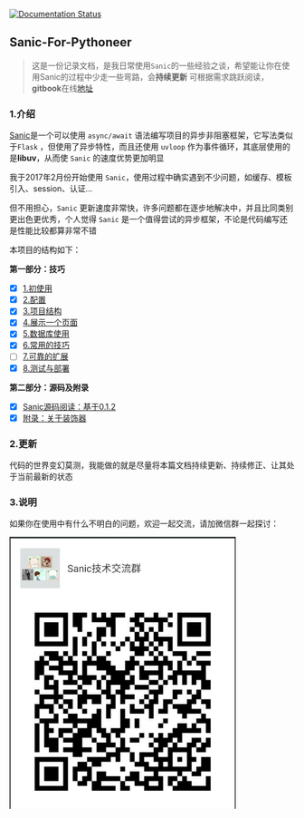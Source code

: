 [![Documentation Status](https://readthedocs.org/projects/sanic-for-pythoneer/badge/?version=latest)](http://sanic-for-pythoneer.readthedocs.io/en/latest/)

## Sanic-For-Pythoneer

> 这是一份记录文档，是我日常使用`Sanic`的一些经验之谈，希望能让你在使用Sanic的过程中少走一些弯路，会**持续更新**
> 可根据需求跳跃阅读，**gitbook**在线[地址](https://www.gitbook.com/book/howie6879/sanic/details)

### 1.介绍

[Sanic](https://github.com/channelcat/sanic)是一个可以使用 `async/await` 语法编写项目的异步非阻塞框架，它写法类似于`Flask` ，但使用了异步特性，而且还使用 `uvloop` 作为事件循环，其底层使用的是**libuv**，从而使 `Sanic` 的速度优势更加明显

我于2017年2月份开始使用 `Sanic`，使用过程中确实遇到不少问题，如缓存、模板引入、session、认证...

但不用担心，`Sanic` 更新速度非常快，许多问题都在逐步地解决中，并且比同类别更出色更优秀，个人觉得 `Sanic` 是一个值得尝试的异步框架，不论是代码编写还是性能比较都算非常不错

本项目的结构如下：

**第一部分：技巧**

- [x] [1.初使用](./docs/part1/1.初使用.md) 			
- [x] [2.配置](./docs/part1/2.配置.md)             
- [x] [3.项目结构](./docs/part1/3.项目结构.md)
- [x] [4.展示一个页面](./docs/part1/4.展示一个页面.md)
- [x] [5.数据库使用](./docs/part1/5.数据库使用.md)
- [x] [6.常用的技巧](./docs/part1/6.常用的技巧.md)
- [ ] [7.可靠的扩展](./docs/part1/7.可靠的扩展.md)
- [x] [8.测试与部署](./docs/part1/8.测试与部署.md)

**第二部分：源码及附录**

- [x] [Sanic源码阅读：基于0.1.2](./docs/part2/Sanic源码阅读：基于0.1.2.md)
- [x] [附录：关于装饰器](./docs/part2/附录：关于装饰器.md)

### 2.更新

代码的世界变幻莫测，我能做的就是尽量将本篇文档持续更新、持续修正、让其处于当前最新的状态

### 3.说明

如果你在使用中有什么不明白的问题，欢迎一起交流，请加微信群一起探讨：

<img src="./images/sanic_group.jpeg" width = "400" height = "480" alt="sanic_group" align=center />
